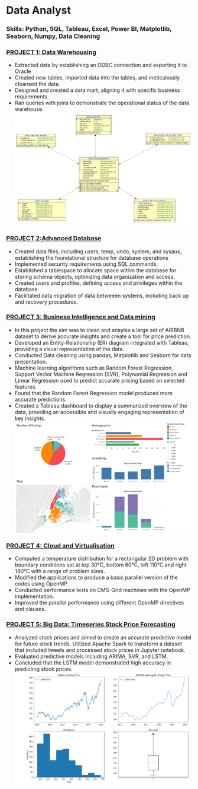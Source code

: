 # Data Analyst

### Skills: Python, SQL, Tableau, Excel, Power BI, Matplotlib, Seaborn, Numpy, Data Cleaning

### [PROJECT 1: Data Warehousing](https://github.com/nk8410j/nasrakhalif.github.io)
*  Extracted data by establishing an ODBC connection and exporting it to Oracle
*  Created new tables, imported data into the tables, and meticulously cleansed the data.
*  Designed and created a data mart, aligning it with specific business requirements.
*  Ran queries with joins to demonstrate the operational status of the data warehouse.
![](https://github.com/nk8410j/nasrakhalif.github.io/blob/main/images/datamart.jpg)

### [PROJECT 2:Advanced Database](https://github.com/nk8410j/nasrakhalif.github.io)
*  Created data files, including users, temp, undo, system, and sysaux, establishing the foundational structure for database operations
* Implemented security requirements using SQL commands.
* Established a tablespace to allocate space within the database for storing schema objects, optimizing data organization and access.
*  Created users and profiles, defining access and privileges within the database.
*  Facilitated data migration of data betweeen systems, including back up and recovery procedures.

### [PROJECT 3: Business Intelligence and Data mining](https://github.com/nk8410j/nasrakhalif.github.io)
*  In this project the aim was to clean and anaylse a large set of AIRBNB dataset to derive accurate insights and create a tool for price prediction. 
*  Developed an Entity-Relationship (ER) diagram integrated with Tableau, providing a visual representation of the data.
*  Conducted Data cleaning using pandas, Matplotlib and Seaborn for data presentation.
*  Machine learning algorithms such as Random Forest Regression, Support Vector Machine Regression (SVR), Polynomial Regression and Linear Regression used to predict accurate pricing based on selected features.
*  Found that the Random Forest Regression model produced more accurate predictions. 
*  Created a Tableau dashboard to display a summarized overview of the data, providing an accessible and visually engaging representation of key insights.
![](https://github.com/nk8410j/nasrakhalif.github.io/blob/main/images/Dashboard%20of%20Airbnb.png)

### [PROJECT 4: Cloud and Virtualisation](https://github.com/nk8410j/nasrakhalif.github.io)
*  Computed a temperature distribution for a rectangular 2D problem with boundary conditions set at top 30°C,      bottom 60°C, left 110°C and right 140°C with a range of problem sizes.
*  Modified the applications to produce a basic parallel version of the codes using OpenMP.
*  Conducted performance tests on CMS-Grid machines with the OpenMP implementation.
*  Improved the parallel performance using different OpenMP directives and clauses.

### [PROJECT 5: Big Data: Timeseries Stock Price Forecasting](https://github.com/nk8410j/nasrakhalif.github.io)

* Analyzed stock prices and aimed to create an accurate predictive model for future stock trends.
Utilized Apache Spark to transform a dataset that included tweets and processed stock prices in Jupyter notebook.
*  Evaluated predictive models including ARIMA, SVR, and LSTM.
*  Concluded that the LSTM model demonstrated high accuracy in predicting stock prices.
![](https://github.com/nk8410j/nasrakhalif.github.io/blob/main/images/graphs%20of%20apple%20closing%20price.png)
